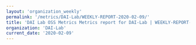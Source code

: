 ```yaml
---
layout: 'organization_weekly'
permalink: '/metrics/DAI-Lab/WEEKLY-REPORT-2020-02-09/'
title: 'DAI Lab OSS Metrics Metrics report for DAI-Lab | WEEKLY-REPORT-2020-02-09'
organization: 'DAI-Lab'
current_date: '2020-02-09'
---
```

